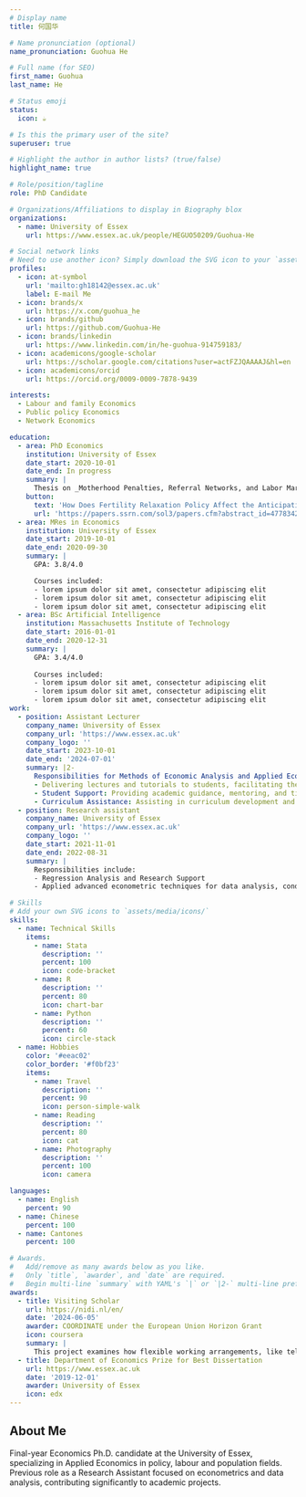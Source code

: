 ```yaml
---
# Display name
title: 何国华

# Name pronunciation (optional)
name_pronunciation: Guohua He

# Full name (for SEO)
first_name: Guohua
last_name: He

# Status emoji
status:
  icon: ☕️

# Is this the primary user of the site?
superuser: true

# Highlight the author in author lists? (true/false)
highlight_name: true

# Role/position/tagline
role: PhD Candidate

# Organizations/Affiliations to display in Biography blox
organizations:
  - name: University of Essex
    url: https://www.essex.ac.uk/people/HEGUO50209/Guohua-He

# Social network links
# Need to use another icon? Simply download the SVG icon to your `assets/media/icons/` folder.
profiles:
  - icon: at-symbol
    url: 'mailto:gh18142@essex.ac.uk'
    label: E-mail Me
  - icon: brands/x
    url: https://x.com/guohua_he
  - icon: brands/github
    url: https://github.com/Guohua-He
  - icon: brands/linkedin
    url: https://www.linkedin.com/in/he-guohua-914759183/
  - icon: academicons/google-scholar
    url: https://scholar.google.com/citations?user=actFZJQAAAAJ&hl=en
  - icon: academicons/orcid
    url: https://orcid.org/0009-0009-7878-9439

interests:
  - Labour and family Economics
  - Public policy Economics
  - Network Economics

education:
  - area: PhD Economics
    institution: University of Essex
    date_start: 2020-10-01
    date_end: In progress
    summary: |
      Thesis on _Motherhood Penalties, Referral Networks, and Labor Market Outcomes_. Supervised by [Dr Ran Gu](https://www.essex.ac.uk/people/GURAN15605/Ran-Gu). 
    button:
      text: 'How Does Fertility Relaxation Policy Affect the Anticipation of Motherhood Wage Penalty'
      url: 'https://papers.ssrn.com/sol3/papers.cfm?abstract_id=4778342'
  - area: MRes in Economics
    institution: University of Essex
    date_start: 2019-10-01
    date_end: 2020-09-30
    summary: |
      GPA: 3.8/4.0

      Courses included:
      - lorem ipsum dolor sit amet, consectetur adipiscing elit
      - lorem ipsum dolor sit amet, consectetur adipiscing elit
      - lorem ipsum dolor sit amet, consectetur adipiscing elit
  - area: BSc Artificial Intelligence
    institution: Massachusetts Institute of Technology
    date_start: 2016-01-01
    date_end: 2020-12-31
    summary: |
      GPA: 3.4/4.0
      
      Courses included:
      - lorem ipsum dolor sit amet, consectetur adipiscing elit
      - lorem ipsum dolor sit amet, consectetur adipiscing elit
      - lorem ipsum dolor sit amet, consectetur adipiscing elit
work:
  - position: Assistant Lecturer
    company_name: University of Essex
    company_url: 'https://www.essex.ac.uk'
    company_logo: ''
    date_start: 2023-10-01
    date_end: '2024-07-01'
    summary: |2-
      Responsibilities for Methods of Economic Analysis and Applied Economics and Policy:
      - Delivering lectures and tutorials to students, facilitating their learning in economics-related subjects.
      - Student Support: Providing academic guidance, mentoring, and timely feedback to students.
      - Curriculum Assistance: Assisting in curriculum development and course material preparation.
  - position: Research assistant
    company_name: University of Essex
    company_url: 'https://www.essex.ac.uk'
    company_logo: ''
    date_start: 2021-11-01
    date_end: 2022-08-31
    summary: |
      Responsibilities include:
      - Regression Analysis and Research Support
      - Applied advanced econometric techniques for data analysis, conducted thorough literature reviews, sourced and organized firm data and UK household surveys, and developed coding for data structuring and analysis.

# Skills
# Add your own SVG icons to `assets/media/icons/`
skills:
  - name: Technical Skills
    items:
      - name: Stata
        description: ''
        percent: 100
        icon: code-bracket
      - name: R
        description: ''
        percent: 80
        icon: chart-bar
      - name: Python
        description: ''
        percent: 60
        icon: circle-stack
  - name: Hobbies
    color: '#eeac02'
    color_border: '#f0bf23'
    items:
      - name: Travel
        description: ''
        percent: 90
        icon: person-simple-walk
      - name: Reading
        description: ''
        percent: 80
        icon: cat
      - name: Photography
        description: ''
        percent: 100
        icon: camera

languages:
  - name: English
    percent: 90
  - name: Chinese
    percent: 100
  - name: Cantones
    percent: 100

# Awards.
#   Add/remove as many awards below as you like.
#   Only `title`, `awarder`, and `date` are required.
#   Begin multi-line `summary` with YAML's `|` or `|2-` multi-line prefix and indent 2 spaces below.
awards:
  - title: Visiting Scholar
    url: https://nidi.nl/en/
    date: '2024-06-05'
    awarder: COORDINATE under the European Union Horizon Grant
    icon: coursera
    summary: |
      This project examines how flexible working arrangements, like telecommuting and flextime, impact parental childcare and child well-being across EU countries. Using Generations and Gender Survey (GGS) data, I apply econometric models to assess how labor policies influence the distribution of shared childcare responsibilities, informing policy on work-life balance.
  - title: Department of Economics Prize for Best Dissertation
    url: https://www.essex.ac.uk
    date: '2019-12-01'
    awarder: University of Essex
    icon: edx
---
```


## About Me

Final-year Economics Ph.D. candidate at the University of Essex, specializing in Applied Economics in policy, labour and population fields. Previous role as a Research Assistant focused on econometrics and data analysis, contributing significantly to academic projects.
